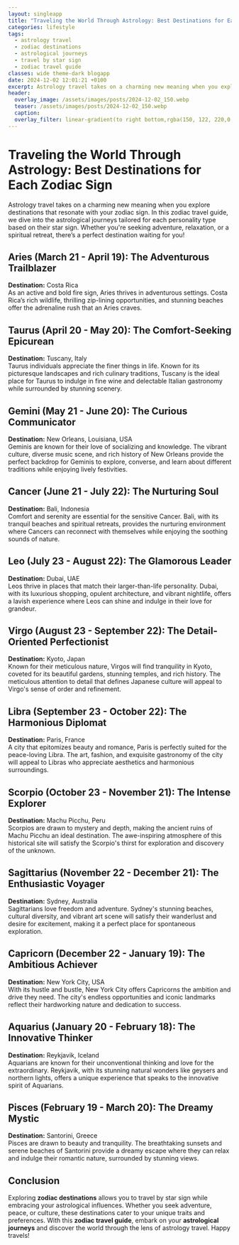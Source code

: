 ```yaml
---
layout: singleapp
title: "Traveling the World Through Astrology: Best Destinations for Each Zodiac Sign"
categories: lifestyle
tags:
  - astrology travel
  - zodiac destinations
  - astrological journeys
  - travel by star sign
  - zodiac travel guide
classes: wide theme-dark blogapp
date: 2024-12-02 12:01:21 +0100
excerpt: Astrology travel takes on a charming new meaning when you explore destinations that resonate with your zodiac sign. In this zodiac travel guide, we dive int...
header:
  overlay_image: /assets/images/posts/2024-12-02_150.webp
  teaser: /assets/images/posts/2024-12-02_150.webp
  caption: 
  overlay_filter: linear-gradient(to right bottom,rgba(150, 122, 220,0.8), rgba(255,245,208,0.5))
---
```


# Traveling the World Through Astrology: Best Destinations for Each Zodiac Sign

Astrology travel takes on a charming new meaning when you explore destinations that resonate with your zodiac sign. In this zodiac travel guide, we dive into the astrological journeys tailored for each personality type based on their star sign. Whether you're seeking adventure, relaxation, or a spiritual retreat, there’s a perfect destination waiting for you!

## Aries (March 21 - April 19): The Adventurous Trailblazer

**Destination:** Costa Rica  
As an active and bold fire sign, Aries thrives in adventurous settings. Costa Rica’s rich wildlife, thrilling zip-lining opportunities, and stunning beaches offer the adrenaline rush that an Aries craves. 

## Taurus (April 20 - May 20): The Comfort-Seeking Epicurean

**Destination:** Tuscany, Italy  
Taurus individuals appreciate the finer things in life. Known for its picturesque landscapes and rich culinary traditions, Tuscany is the ideal place for Taurus to indulge in fine wine and delectable Italian gastronomy while surrounded by stunning scenery.

## Gemini (May 21 - June 20): The Curious Communicator

**Destination:** New Orleans, Louisiana, USA  
Geminis are known for their love of socializing and knowledge. The vibrant culture, diverse music scene, and rich history of New Orleans provide the perfect backdrop for Geminis to explore, converse, and learn about different traditions while enjoying lively festivities.

## Cancer (June 21 - July 22): The Nurturing Soul

**Destination:** Bali, Indonesia  
Comfort and serenity are essential for the sensitive Cancer. Bali, with its tranquil beaches and spiritual retreats, provides the nurturing environment where Cancers can reconnect with themselves while enjoying the soothing sounds of nature.

## Leo (July 23 - August 22): The Glamorous Leader

**Destination:** Dubai, UAE  
Leos thrive in places that match their larger-than-life personality. Dubai, with its luxurious shopping, opulent architecture, and vibrant nightlife, offers a lavish experience where Leos can shine and indulge in their love for grandeur.

## Virgo (August 23 - September 22): The Detail-Oriented Perfectionist

**Destination:** Kyoto, Japan  
Known for their meticulous nature, Virgos will find tranquility in Kyoto, coveted for its beautiful gardens, stunning temples, and rich history. The meticulous attention to detail that defines Japanese culture will appeal to Virgo's sense of order and refinement.

## Libra (September 23 - October 22): The Harmonious Diplomat

**Destination:** Paris, France  
A city that epitomizes beauty and romance, Paris is perfectly suited for the peace-loving Libra. The art, fashion, and exquisite gastronomy of the city will appeal to Libras who appreciate aesthetics and harmonious surroundings.

## Scorpio (October 23 - November 21): The Intense Explorer

**Destination:** Machu Picchu, Peru  
Scorpios are drawn to mystery and depth, making the ancient ruins of Machu Picchu an ideal destination. The awe-inspiring atmosphere of this historical site will satisfy the Scorpio's thirst for exploration and discovery of the unknown.

## Sagittarius (November 22 - December 21): The Enthusiastic Voyager

**Destination:** Sydney, Australia  
Sagittarians love freedom and adventure. Sydney's stunning beaches, cultural diversity, and vibrant art scene will satisfy their wanderlust and desire for excitement, making it a perfect place for spontaneous exploration.

## Capricorn (December 22 - January 19): The Ambitious Achiever

**Destination:** New York City, USA  
With its hustle and bustle, New York City offers Capricorns the ambition and drive they need. The city's endless opportunities and iconic landmarks reflect their hardworking nature and dedication to success.

## Aquarius (January 20 - February 18): The Innovative Thinker

**Destination:** Reykjavik, Iceland  
Aquarians are known for their unconventional thinking and love for the extraordinary. Reykjavik, with its stunning natural wonders like geysers and northern lights, offers a unique experience that speaks to the innovative spirit of Aquarians.

## Pisces (February 19 - March 20): The Dreamy Mystic

**Destination:** Santorini, Greece  
Pisces are drawn to beauty and tranquility. The breathtaking sunsets and serene beaches of Santorini provide a dreamy escape where they can relax and indulge their romantic nature, surrounded by stunning views.

## Conclusion

Exploring **zodiac destinations** allows you to travel by star sign while embracing your astrological influences. Whether you seek adventure, peace, or culture, these destinations cater to your unique traits and preferences. With this **zodiac travel guide**, embark on your **astrological journeys** and discover the world through the lens of astrology travel. Happy travels!